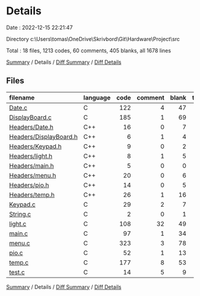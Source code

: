 # Details

Date : 2022-12-15 22:21:47

Directory c:\\Users\\tomas\\OneDrive\\Skrivbord\\Git\\Hardware\\Project\\src

Total : 18 files,  1213 codes, 60 comments, 405 blanks, all 1678 lines

[Summary](results.md) / Details / [Diff Summary](diff.md) / [Diff Details](diff-details.md)

## Files
| filename | language | code | comment | blank | total |
| :--- | :--- | ---: | ---: | ---: | ---: |
| [Date.c](/Date.c) | C | 122 | 4 | 47 | 173 |
| [DisplayBoard.c](/DisplayBoard.c) | C | 185 | 1 | 69 | 255 |
| [Headers/Date.h](/Headers/Date.h) | C++ | 16 | 0 | 7 | 23 |
| [Headers/DisplayBoard.h](/Headers/DisplayBoard.h) | C++ | 6 | 1 | 4 | 11 |
| [Headers/Keypad.h](/Headers/Keypad.h) | C++ | 9 | 0 | 2 | 11 |
| [Headers/light.h](/Headers/light.h) | C++ | 8 | 1 | 5 | 14 |
| [Headers/main.h](/Headers/main.h) | C++ | 5 | 0 | 0 | 5 |
| [Headers/menu.h](/Headers/menu.h) | C++ | 20 | 0 | 6 | 26 |
| [Headers/pio.h](/Headers/pio.h) | C++ | 14 | 0 | 5 | 19 |
| [Headers/temp.h](/Headers/temp.h) | C++ | 26 | 1 | 16 | 43 |
| [Keypad.c](/Keypad.c) | C | 29 | 2 | 7 | 38 |
| [String.c](/String.c) | C | 2 | 0 | 1 | 3 |
| [light.c](/light.c) | C | 108 | 32 | 49 | 189 |
| [main.c](/main.c) | C | 97 | 1 | 34 | 132 |
| [menu.c](/menu.c) | C | 323 | 3 | 78 | 404 |
| [pio.c](/pio.c) | C | 52 | 1 | 13 | 66 |
| [temp.c](/temp.c) | C | 177 | 8 | 53 | 238 |
| [test.c](/test.c) | C | 14 | 5 | 9 | 28 |

[Summary](results.md) / Details / [Diff Summary](diff.md) / [Diff Details](diff-details.md)